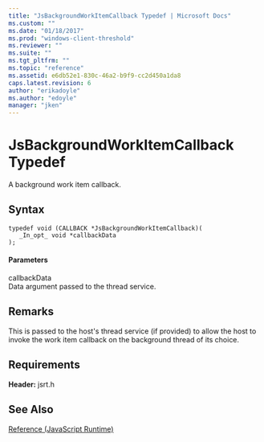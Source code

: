 ```yaml
---
title: "JsBackgroundWorkItemCallback Typedef | Microsoft Docs"
ms.custom: ""
ms.date: "01/18/2017"
ms.prod: "windows-client-threshold"
ms.reviewer: ""
ms.suite: ""
ms.tgt_pltfrm: ""
ms.topic: "reference"
ms.assetid: e6db52e1-830c-46a2-b9f9-cc2d450a1da8
caps.latest.revision: 6
author: "erikadoyle"
ms.author: "edoyle"
manager: "jken"
---
```

# JsBackgroundWorkItemCallback Typedef
A background work item callback.  
  
## Syntax  
  
```  
typedef void (CALLBACK *JsBackgroundWorkItemCallback)(  
   _In_opt_ void *callbackData  
);  
```  
  
#### Parameters  
 callbackData  
 Data argument passed to the thread service.  
  
## Remarks  
 This is passed to the host's thread service (if provided) to allow the host to invoke the work item callback on the background thread of its choice.  
  
## Requirements  
 **Header:** jsrt.h  
  
## See Also  
 [Reference (JavaScript Runtime)](../chakra-hosting/reference-javascript-runtime.md)